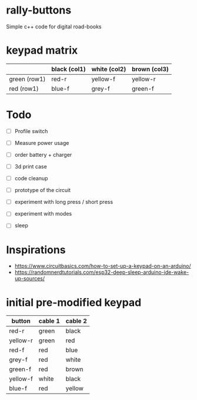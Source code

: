 # rally-buttons
Simple c++ code for digital road-books

# keypad matrix
|              | black (col1) | white  (col2) | brown  (col3) | 
|--------------|--------------|---------------|---------------|
| green (row1) | red-r        | yellow-f      | yellow-r      |
| red   (row1) | blue-f       | grey-f        | green-f       |


# Todo 
- [ ] Profile switch 
- [ ] Measure power usage
- [ ] order battery + charger
- [ ] 3d print case
- [ ] code cleanup 
- [ ] prototype of the circuit 
- [ ] experiment with long press / short press 
- [ ] experiment with modes
- [ ] sleep 


# Inspirations 
- https://www.circuitbasics.com/how-to-set-up-a-keypad-on-an-arduino/
- https://randomnerdtutorials.com/esp32-deep-sleep-arduino-ide-wake-up-sources/

# initial pre-modified keypad
| button   | cable 1 | cable 2 |
|----------|---------|---------|
| red-r    | green   | black   |
| yellow-r | green   | red     |
| red-f    | red     | blue    |
| grey-f   | red     | white   |
| green-f  | red     | brown   |
| yellow-f | white   | black   |
| blue-f   | red     | yellow  |